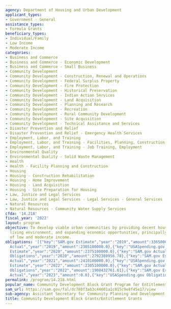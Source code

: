 ```yaml
---
agency: Department of Housing and Urban Development
applicant_types:
- Government - General
assistance_types:
- Formula Grants
beneficiary_types:
- Individual/Family
- Low Income
- Moderate Income
categories:
- Business and Commerce
- Business and Commerce - Economic Development
- Business and Commerce - Small Business
- Community Development
- Community Development - Construction, Renewal and Operations
- Community Development - Federal Surplus Property
- Community Development - Fire Protection
- Community Development - Historical Preservation
- Community Development - Indian Action Services
- Community Development - Land Acquisition
- Community Development - Planning and Research
- Community Development - Recreation
- Community Development - Rural Community Development
- Community Development - Site Acquisition
- Community Development - Technical Assistance and Services
- Disaster Prevention and Relief
- Disaster Prevention and Relief - Emergency Health Services
- Employment, Labor, and Training
- Employment, Labor, and Training - Facilities, Planning, Construction, and Equipment
- Employment, Labor, and Training - Job Training, Employment
- Environmental Quality
- Environmental Quality - Solid Waste Management
- Health
- Health - Facility Planning and Construction
- Housing
- Housing - Construction Rehabilitation
- Housing - Home Improvement
- Housing - Land Acquisition
- Housing - Site Preparation for Housing
- Law, Justice and Legal Services
- Law, Justice and Legal Services - Legal Services - General Services
- Natural Resources
- Natural Resources - Community Water Supply Services
cfda: '14.218'
fiscal_year: '2022'
layout: program
objective: To develop viable urban communities by providing decent housing, a suitable
  living environment, and expanding economic opportunities, principally for persons
  of low and moderate income.
obligations: '[{"key":"SAM.gov Estimate","year":"2019","amount":3365000.0},{"key":"SAM.gov
  Actual","year":"2019","amount":2305100000.0},{"key":"USASpending.gov Obligations","year":"2019","amount":2787242715.72},{"key":"SAM.gov
  Estimate","year":"2020","amount":2375100000.0},{"key":"SAM.gov Actual","year":"2020","amount":2375100000.0},{"key":"USASpending.gov
  Obligations","year":"2020","amount":2792380956.78},{"key":"SAM.gov Estimate","year":"2021","amount":2410100000.0},{"key":"SAM.gov
  Actual","year":"2021","amount":2410100000.0},{"key":"USASpending.gov Obligations","year":"2021","amount":4762435931.42},{"key":"SAM.gov
  Estimate","year":"2022","amount":2305100000.0},{"key":"SAM.gov Actual","year":"2022","amount":1933000000.0},{"key":"USASpending.gov
  Obligations","year":"2022","amount":1908432761.61},{"key":"SAM.gov Estimate","year":"2023","amount":2251000000.0},{"key":"SAM.gov
  Actual","year":"2023","amount":0.0},{"key":"USASpending.gov Obligations","year":"2023","amount":1500254033.28}]'
permalink: /program/14.218.html
popular_name: Community Development Block Grant Program for Entitlement Communities.
sam_url: https://sam.gov/fal/dc780f3ab3c44601a1c015c9e8f45e17/view
sub-agency: Assistant Secretary for Community Planning and Development
title: Community Development Block Grants/Entitlement Grants
---
```

